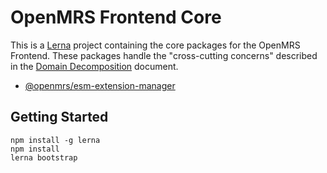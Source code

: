 # OpenMRS Frontend Core

This is a [Lerna](https://lerna.js.org/) project containing the core
packages for the OpenMRS Frontend. These packages handle the
"cross-cutting concerns" described in the
[Domain Decomposition](https://wiki.openmrs.org/display/projects/MFE+Domain+Decomposition)
document.

- [@openmrs/esm-extension-manager](packages/esm-extension-manager)

## Getting Started

```
npm install -g lerna
npm install
lerna bootstrap
```
